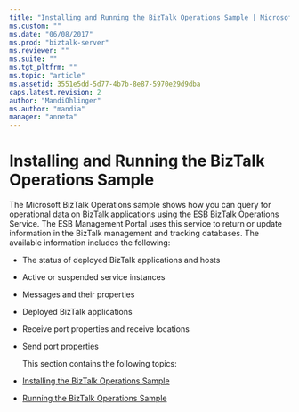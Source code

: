 ```yaml
---
title: "Installing and Running the BizTalk Operations Sample | Microsoft Docs"
ms.custom: ""
ms.date: "06/08/2017"
ms.prod: "biztalk-server"
ms.reviewer: ""
ms.suite: ""
ms.tgt_pltfrm: ""
ms.topic: "article"
ms.assetid: 3551e5dd-5d77-4b7b-8e87-5970e29d9dba
caps.latest.revision: 2
author: "MandiOhlinger"
ms.author: "mandia"
manager: "anneta"
---
```

# Installing and Running the BizTalk Operations Sample
The Microsoft BizTalk Operations sample shows how you can query for operational data on BizTalk applications using the ESB BizTalk Operations Service. The ESB Management Portal uses this service to return or update information in the BizTalk management and tracking databases. The available information includes the following:  

- The status of deployed BizTalk applications and hosts  

- Active or suspended service instances  

- Messages and their properties  

- Deployed BizTalk applications  

- Receive port properties and receive locations  

- Send port properties  

  This section contains the following topics:  

- [Installing the BizTalk Operations Sample](../esb-toolkit/installing-the-biztalk-operations-sample.md)  

- [Running the BizTalk Operations Sample](../esb-toolkit/running-the-biztalk-operations-sample.md)
